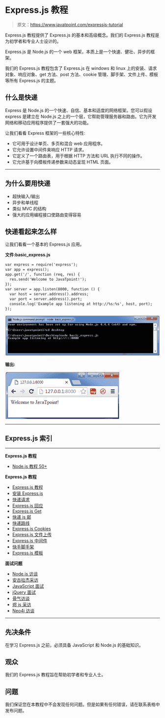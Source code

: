 # Express.js 教程

> 原文：<https://www.javatpoint.com/expressjs-tutorial>

Express.js 教程提供了 Express.js 的基本和高级概念。我们的 Express.js 教程是为初学者和专业人士设计的。

Express.js 是 Node.js 的一个 web 框架，本质上是一个快速、健壮、异步的框架。

我们的 Express.js 教程包含了 Express.js 在 windows 和 linux 上的安装、请求对象、响应对象、get 方法、post 方法、cookie 管理、脚手架、文件上传、模板等所有 Express.js 的主题。

## 什么是快递

Express 是 Node.js 的一个快速、自信、基本和适度的网络框架。您可以假设 express 是建立在 Node.js 之上的一个层，它帮助管理服务器和路由。它为开发网络和移动应用程序提供了一套强大的功能。

让我们看看 Express 框架的一些核心特性:

*   它可用于设计单页、多页和混合 web 应用程序。
*   它允许设置中间件来响应 HTTP 请求。
*   它定义了一个路由表，用于根据 HTTP 方法和 URL 执行不同的操作。
*   它允许基于向模板传递参数来动态呈现 HTML 页面。

* * *

## 为什么要用快递

*   超快输入/输出
*   异步和单线程
*   类似 MVC 的结构
*   强大的应用编程接口使路由变得容易

## 快递看起来怎么样

让我们看看一个基本的 Express.js 应用。

**文件:basic_express.js**

```
var express = require('express');
var app = express();
app.get('/', function (req, res) {
  res.send('Welcome to JavaTpoint!');
});
var server = app.listen(8000, function () {
  var host = server.address().address;
  var port = server.address().port;
  console.log('Example app listening at http://%s:%s', host, port);
});

```

![What is ExpressJS 1](img/ba1b8dfaab05d4d9f8bcb0f1877869f5.png)

**输出:**

![What is ExpressJS 2](img/071d0710faacd736ae973192e42b88b3.png)

* * *

## Express.js 索引

* * *

**Express.js 教程**

*   [Node.js 教程 50+](nodejs-tutorial)

**Express.js 教程**

*   [Express.js 教程](expressjs-tutorial)
*   [安装 Express.js](install-expressjs)
*   [快递请求](expressjs-request)
*   [Express.js 回应](expressjs-response)
*   [Express.js Get](expressjs-get)
*   [快递 js 邮](expressjs-post)
*   [快递路线](expressjs-routing)
*   [Express.js Cookies](expressjs-cookies)
*   [Express.js 文件上传](expressjs-file-upload)
*   [Express.js 中间件](expressjs-middleware)
*   [快手脚手架](expressjs-scaffolding)
*   [Express.js 模板](expressjs-template)

**面试问题**

*   [Node.js 访谈](node-js-interview-questions)
*   [安古拉杰采访](angularjs-interview-questions)
*   [JavaScript 面试](javascript-interview-questions)
*   [jQuery 面试](jquery-interview-questions)
*   [骨气访谈](backbone-js-interview-questions)
*   [烬 js 采访](ember-js-interview-questions)
*   [Neo4j 访谈](neo4j-interview-questions)

* * *

## 先决条件

在学习 Express.js 之前，必须具备 JavaScript 和 Node.js 的基础知识。

## 观众

我们的 Express.js 教程旨在帮助初学者和专业人士。

## 问题

我们保证您在本教程中不会发现任何问题。但是如果有任何错误，请在联系表格中发布问题。